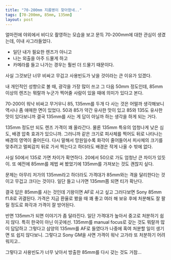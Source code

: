 ```yaml
---
title: "70-200mm 지름병이 찾아왔네.."
tags: [70-200mm, 85mm, 135mm]
layout: post
---
```


얼마전에 야외에서 비디오 촬영하는 모습을 보고 문득 70-200mm에 대한 관심이 생겼는데, 이내 사그라들었다.

- 일단 내가 필요한 렌즈가 아니고
- 나는 외출을 아주 드물게 하고
- 카메라를 들고 나가는 경우는 훨씬 더 드물기 때문이다.

사실 그것보단 너무 비싸고 무겁고 사용빈도가 낮을 것이라는 큰 이유가 있겠다. 

내 개인적인 성향으로 볼 때, 광각을 가장 많이 쓰고 그 다음 50mm 정도인데, 85mm 이상의 렌즈는 뭐랄까 누군가 찍어줄 사람이 있을 때에 의미가 있다고 본다.

70-200이 워낙 비싸고 무거우니 85, 135mm를 두개 다 사는 것은 어떨까 생각해보니 역시나 좀 애매한 면이 있었다. 50과 85가 약간 유사한 맛이 있고 85와 135도 유사한 맛이 있다보니까 결국 135mm를 사는 게 답이 아닐까 하는 생각을 하게 되는 거다.

135mm 정도만 되도 렌즈 가격이 꽤 올라간다. 물론 135mm 특유의 엄청나게 낮은 심도, 배경 압축 효과가 있으니까. 그러니까 같은 크기로 피사체를 찍어도 뒤로 나타나는 배경의 영역이 줄어든다. 다시 말해서 망원일수록 화각이 줄어들어서 피사체의 크기를 맞추려고 멀찌감치 뒤로 가서 찍는다고 하더라도 배경은 작게 나올 수 밖에 없다. 

사실 50에서 135로 가면 차이가 확연하다. 20에서 50으로 가도 엄청난 큰 차이가 있듯이. 또 예전에 85mm를 제법 써 봤었기에 135mm를 가져보는 것도 괜찮지 싶다.

문제는 아무리 저가의 135mm라고 하더라도 가격대가 85mm와는 격을 달리한다는 것이고 무겁고 크다는 것이다. 일단 들고 나가면 135mm쯤 되면 티가 확난다. 

결국 답은 85mm를 사는 것인데 기왕이면 AF로 사고 싶고 그러다보면 Sony 85mm f1.8로 귀결된다. 가격은 지금 환율로 봤을 때 꽤 좋고 여러 해 보유 후에 처분해도 잘 팔릴 정도로 화각과 가격이 잘 방어된다. 

반면 135mm가 되면 이야기가 좀 달라진다. 일단 가격대가 높아서 중고로 처분하기 쉽지 않다. 특히 한국이 아닌 이곳에선. 135mm를 manual focus로 갖는 것도 뭐랄까 많이 답답하고 그렇다고 삼양의 135mm를 AF로 들였다가 나중에 혹여 처분할 일이 생기면 또 쉽지 않다보니. 그렇다고 Sony GM을 사면 가격이 워낙 고가라 또 처분하기 어려워지고..

그렇다고 사용빈도가 너무 낮아서 방출한 85mm를 다시 갖는 것도 거참...